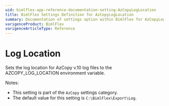 ```yaml
---
uid: bimlflex-app-reference-documentation-setting-AzCopyLogLocation
title: BimlFlex Settings Definition for AzCopyLogLocation
summary: Documentation of settings option within BimlFlex for AzCopyLogLocation
varigenceProduct: BimlFlex
varigenceArticleType: Reference
---
```


# Log Location

Sets the log location for AzCopy v.10 log files to the AZCOPY_LOG_LOCATION environment variable.

Notes:
* This setting is part of the `AzCopy` settings category.
* The default value for this setting is `C:\BimlFlex\Export\Log`.